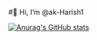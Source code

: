 #👋 Hi, I’m @ak-Harish1

[![Anurag's GitHub stats](https://github-readme-stats.vercel.app/api?username=ak-Harish1)](https://github.com/anuraghazra/github-readme-stats)
